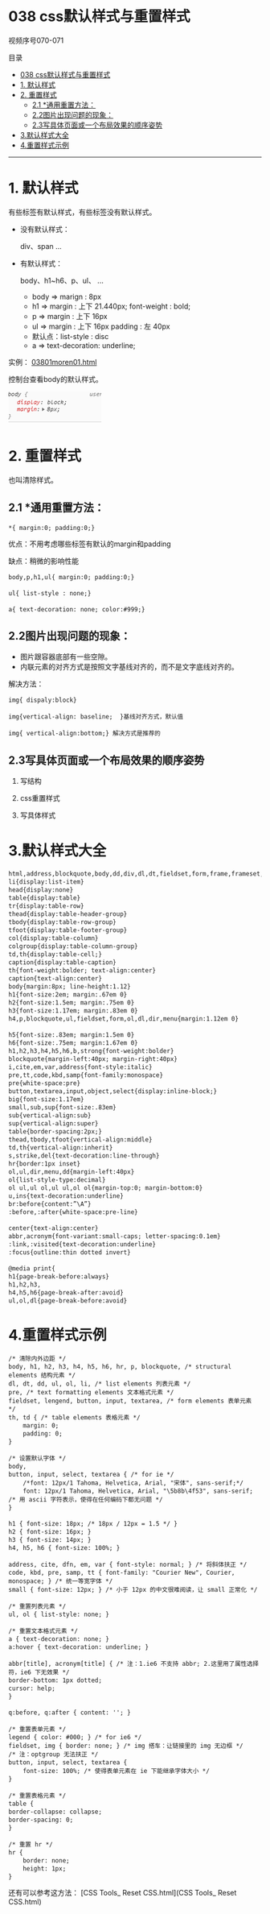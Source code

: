 # 038 css默认样式与重置样式

视频序号070-071

目录
- [038 css默认样式与重置样式](#038-css默认样式与重置样式)
- [1. 默认样式](#1-默认样式)
- [2. 重置样式](#2-重置样式)
  - [2.1 *通用重置方法：](#21-通用重置方法)
  - [2.2图片出现问题的现象：](#22图片出现问题的现象)
  - [2.3写具体页面或一个布局效果的顺序姿势](#23写具体页面或一个布局效果的顺序姿势)
- [3.默认样式大全](#3默认样式大全)
- [4.重置样式示例](#4重置样式示例)


***

# 1. 默认样式

有些标签有默认样式，有些标签没有默认样式。

* 没有默认样式：

  div、span ...

* 有默认样式：

  body、h1~h6、p、ul、 ...

  * body =>  marign : 8px
  * h1 =>  margin : 上下 21.440px; font-weight : bold;
  * p  =>  margin : 上下 16px
  * ul =>  margin : 上下 16px  padding : 左 40px
  * 默认点：list-style : disc
  * a =>   text-decoration: underline;


  

  

  

  

  

实例： [03801moren01.html](03801moren01.html) 

控制台查看body的默认样式。

![03801](img/03801.png)



# 2. 重置样式

也叫清除样式。

## 2.1 *通用重置方法：

```
*{ margin:0; padding:0;}
```

优点：不用考虑哪些标签有默认的margin和padding

缺点：稍微的影响性能

```
body,p,h1,ul{ margin:0; padding:0;}

ul{ list-style : none;}    

a{ text-decoration: none; color:#999;}
```



## 2.2图片出现问题的现象：

* 图片跟容器底部有一些空隙。
* 内联元素的对齐方式是按照文字基线对齐的，而不是文字底线对齐的。

解决方法：

```
img{ dispaly:block}

img{vertical-align: baseline;  }基线对齐方式，默认值

img{ vertical-align:bottom;} 解决方式是推荐的
```



## 2.3写具体页面或一个布局效果的顺序姿势

1. 写结构

2. css重置样式

3. 写具体样式



# 3.默认样式大全

```
html,address,blockquote,body,dd,div,dl,dt,fieldset,form,frame,frameset,h1,h2,h3,h4,h5,h6,noframes,ol,p,ul,center,dir,hr,menu,pre{display:block}
li{display:list-item}
head{display:none}
table{display:table}
tr{display:table-row}
thead{display:table-header-group}
tbody{display:table-row-group}
tfoot{display:table-footer-group}
col{display:table-column}
colgroup{display:table-column-group}
td,th{display:table-cell;}
caption{display:table-caption}
th{font-weight:bolder; text-align:center}
caption{text-align:center}
body{margin:8px; line-height:1.12}
h1{font-size:2em; margin:.67em 0}
h2{font-size:1.5em; margin:.75em 0}
h3{font-size:1.17em; margin:.83em 0}
h4,p,blockquote,ul,fieldset,form,ol,dl,dir,menu{margin:1.12em 0}

h5{font-size:.83em; margin:1.5em 0}
h6{font-size:.75em; margin:1.67em 0}
h1,h2,h3,h4,h5,h6,b,strong{font-weight:bolder}
blockquote{margin-left:40px; margin-right:40px}
i,cite,em,var,address{font-style:italic}
pre,tt,code,kbd,samp{font-family:monospace}
pre{white-space:pre}
button,textarea,input,object,select{display:inline-block;}
big{font-size:1.17em}
small,sub,sup{font-size:.83em}
sub{vertical-align:sub}
sup{vertical-align:super}
table{border-spacing:2px;}
thead,tbody,tfoot{vertical-align:middle}
td,th{vertical-align:inherit}
s,strike,del{text-decoration:line-through}
hr{border:1px inset}
ol,ul,dir,menu,dd{margin-left:40px}
ol{list-style-type:decimal}
ol ul,ul ol,ul ul,ol ol{margin-top:0; margin-bottom:0}
u,ins{text-decoration:underline}
br:before{content:”\A”}
:before,:after{white-space:pre-line}

center{text-align:center}
abbr,acronym{font-variant:small-caps; letter-spacing:0.1em}
:link,:visited{text-decoration:underline}
:focus{outline:thin dotted invert}

@media print{
h1{page-break-before:always}
h1,h2,h3,
h4,h5,h6{page-break-after:avoid}
ul,ol,dl{page-break-before:avoid}
```



# 4.重置样式示例

```
/* 清除内外边距 */
body, h1, h2, h3, h4, h5, h6, hr, p, blockquote, /* structural elements 结构元素 */
dl, dt, dd, ul, ol, li, /* list elements 列表元素 */
pre, /* text formatting elements 文本格式元素 */
fieldset, lengend, button, input, textarea, /* form elements 表单元素 */
th, td { /* table elements 表格元素 */
    margin: 0;
    padding: 0;
}

/* 设置默认字体 */
body,
button, input, select, textarea { /* for ie */
    /*font: 12px/1 Tahoma, Helvetica, Arial, "宋体", sans-serif;*/
    font: 12px/1 Tahoma, Helvetica, Arial, "\5b8b\4f53", sans-serif; /* 用 ascii 字符表示，使得在任何编码下都无问题 */
}

h1 { font-size: 18px; /* 18px / 12px = 1.5 */ }
h2 { font-size: 16px; }
h3 { font-size: 14px; }
h4, h5, h6 { font-size: 100%; }

address, cite, dfn, em, var { font-style: normal; } /* 将斜体扶正 */
code, kbd, pre, samp, tt { font-family: "Courier New", Courier, monospace; } /* 统一等宽字体 */
small { font-size: 12px; } /* 小于 12px 的中文很难阅读，让 small 正常化 */

/* 重置列表元素 */
ul, ol { list-style: none; }

/* 重置文本格式元素 */
a { text-decoration: none; }
a:hover { text-decoration: underline; }

abbr[title], acronym[title] { /* 注：1.ie6 不支持 abbr; 2.这里用了属性选择符，ie6 下无效果 */
border-bottom: 1px dotted;
cursor: help;
}

q:before, q:after { content: ''; }

/* 重置表单元素 */
legend { color: #000; } /* for ie6 */
fieldset, img { border: none; } /* img 搭车：让链接里的 img 无边框 */
/* 注：optgroup 无法扶正 */
button, input, select, textarea {
    font-size: 100%; /* 使得表单元素在 ie 下能继承字体大小 */
}

/* 重置表格元素 */
table {
border-collapse: collapse;
border-spacing: 0;
}

/* 重置 hr */
hr {
    border: none;
    height: 1px;
}
```



还有可以参考这方法： [CSS Tools_ Reset CSS.html](CSS Tools_ Reset CSS.html) 